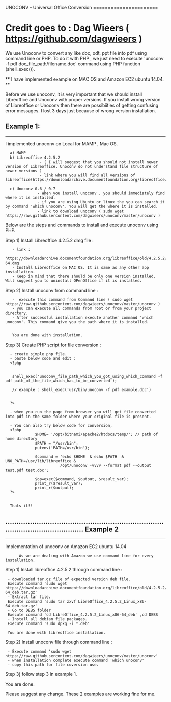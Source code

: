 
UNOCONV - Universal Office Conversion ======================

Credit goes to : Dag Wieers ( https://github.com/dagwieers )
================================================================================================================

We use Unoconv to convert any like doc, odt, ppt file into pdf using command line or PHP. 
To do it with PHP , we just need to execute 'unoconv -f pdf doc_file_path/filename.doc' command using PHP function (shell_exec()).


 ** I have implemented example on MAC OS and Amazon EC2 ubuntu 14.04. ** 

Before we use unoconv, it is very important that we should install Libreoffice and Unoconv with proper versions.
If you install wrong version of Libreoffice or Unoconv then there are possibiities of getting confusing error messages. 
I lost 3 days just because of wrong version installation.

Example 1:
----------
---------------------------------------

I implemented unoconv on Local for MAMP , Mac OS.
 
      a) MAMP
      b) Libreoffice 4.2.5.2 
                   - ( I will suggest that you should not install newer version of Libreoffice. Unoconv do not understand file structure of newer versions )
                   - link where you will find all versions of libreoffice(https://downloadarchive.documentfoundation.org/libreoffice/old/)

      c) Unoconv 0.6 / 0.7
                  - When you install unoconv , you should immediately find where it is installed.
                  - if you are using Ubuntu or linux the you can search it by command 'which unoconv'. You will get the where it is installed.
                  - link to download unoconv ( sudo wget https://raw.githubusercontent.com/dagwieers/unoconv/master/unoconv )

Below are the steps and commands to install and execute unoconv using PHP.

Step 1) Install Libreoffice 4.2.5.2 dmg file :

       - link : 
              https://downloadarchive.documentfoundation.org/libreoffice/old/4.2.5.2/mac/x86_64/LibreOffice_4.2.5.2_MacOS_x86-64.dmg
       - Install Libreoffice on MAC OS. It is same as any other app installation.
       - Keep in mind that there should be only one version installed. Will suggest you to uninstall OPenOffice if it is installed.

Step 2) Install unoconv from command line :

       -  execute this command from Command line ( sudo wget https://raw.githubusercontent.com/dagwieers/unoconv/master/unoconv ) 
       - you can execute all commands from root or from your project directory. 
       - After successful installation execute another command 'which unoconv'. This command give you the path where it is installed.


       You are done with installation.

Step 3) Create PHP script for file conversion :

      - create simple php file.
      - paste below code and edit :
      <?php
       

       shell_exec('unoconv_file_path_which_you_got_using_which_command -f pdf path_of_the_file_which_has_to_be_converted');

       // example : shell_exec('usr/bin/unoconv -f pdf example.doc')


      ?>  

      - when you run the page from browser you will get file converted into pdf in the same folder where your original file is present.
      
      - You can also try below code for conversion,
      <?php
                 $HOME= '/opt/bitnami/apache2/htdocs/temp/'; // path of home directory
				 $PATH = "/usr/bin";
				 putenv('PATH=/usr/bin');
				 
				 $command = 'echo $HOME  & echo $PATH  & UNO_PATH=/usr/lib/libreoffice &  
				            /opt/unoconv -vvvv --format pdf --output test.pdf test.doc';

				 $op=exec($command, $output, $result_var);
				 print_r($result_var);
				 print_r($output);
      ?>


      Thats it!!

..........................................................................................................
Example 2 
-----------
---------------------------------------     

Implementation of unoconv on Amazon EC2 ubuntu 14.04 

          As we are dealing with Amazon we use command line for every installation.


Step 1) Install libreoffice 4.2.5.2 through command line :


     - downloaded tar.gz file of expected version deb file. 
     Execute command 'sudo wget https://downloadarchive.documentfoundation.org/libreoffice/old/4.2.5.2/deb/x86_64/LibreOffice_4.2.5.2_Linux_x86-64_deb.tar.gz'
     - Extract tar file.
     Execute command 'sudo tar zxvf LibreOffice_4.2.5.2_Linux_x86-64_deb.tar.gz'
     - Go to DEBS folder
     Execute command 'cd LibreOffice_4.2.5.2_Linux_x86-64_deb' ,cd DEBS
     - Install all debian file packages.
     Execute command 'sudo dpkg -i *.deb'

     You are done with libreoffice installation.

Step 2) Install unoconv file through command line :

     - Execute command 'sudo wget https://raw.githubusercontent.com/dagwieers/unoconv/master/unoconv'
     - when installation complete execute command 'which unoconv'
     - copy this path for file coversion use.

Step 3) follow step 3 in example 1.

You are done.


  Please suggest any change. These 2 examples are working fine for me.
             













